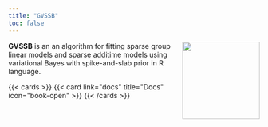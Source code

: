 ```yaml
---
title: "GVSSB"
toc: false
---
```

<img src="GVSSB-icon.svg" align="right" width="155"/>

**GVSSB** is an an algorithm for fitting sparse group linear models and sparse additime models using variational Bayes with spike-and-slab prior in R language. 


{{< cards >}}
  {{< card link="docs" title="Docs" icon="book-open" >}}
{{< /cards >}}

